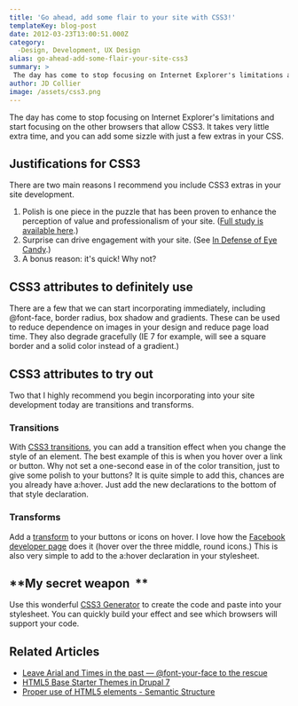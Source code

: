 ```yaml
---
title: 'Go ahead, add some flair to your site with CSS3!'
templateKey: blog-post
date: 2012-03-23T13:00:51.000Z
category: 
  -Design, Development, UX Design
alias: go-ahead-add-some-flair-your-site-css3
summary: > 
 The day has come to stop focusing on Internet Explorer's limitations and start focusing on the other browsers that allow CSS3. It takes very little extra time, and you can add some sizzle with just a few extras in your CSS.
author: JD Collier
image: /assets/css3.png
---
```


The day has come to stop focusing on Internet Explorer's limitations and start focusing on the other browsers that allow CSS3. It takes very little extra time, and you can add some sizzle with just a few extras in your CSS.

**Justifications for CSS3**
---------------------------

There are two main reasons I recommend you include CSS3 extras in your site development.  

1.  Polish is one piece in the puzzle that has been proven to enhance the perception of value and professionalism of your site. ([Full study is available here](http://www.consumerwebwatch.org/news/report3_credibilityresearch/stanfordPTL.pdf).)
2.  Surprise can drive engagement with your site. (See [In Defense of Eye Candy](http://alistapart.com/article/indefenseofeyecandy).)
3.  A bonus reason: it's quick! Why not?

**CSS3 attributes to definitely use**
-------------------------------------

There are a few that we can start incorporating immediately, including @font-face, border radius, box shadow and gradients. These can be used to reduce dependence on images in your design and reduce page load time. They also degrade gracefully (IE 7 for example, will see a square border and a solid color instead of a gradient.)

**CSS3 attributes to try out**
------------------------------

Two that I highly recommend you begin incorporating into your site development today are transitions and transforms.

### Transitions

With [CSS3 transitions](http://www.w3schools.com/css3/css3_transitions.asp), you can add a transition effect when you change the style of an element. The best example of this is when you hover over a link or button. Why not set a one-second ease in of the color transition, just to give some polish to your buttons? It is quite simple to add this, chances are you already have a:hover. Just add the new declarations to the bottom of that style declaration.

### Transforms

Add a [transform](http://www.w3schools.com/css3/css3_2dtransforms.asp) to your buttons or icons on hover. I love how the [Facebook developer page](https://developers.facebook.com/?ref=pf) does it (hover over the three middle, round icons.) This is also very simple to add to the a:hover declaration in your stylesheet. 

**My secret weapon  **
----------------------

Use this wonderful [CSS3 Generator](http://css3generator.com/) to create the code and paste into your stylesheet. You can quickly build your effect and see which browsers will support your code.

Related Articles
----------------

*   [Leave Arial and Times in the past — @font-your-face to the rescue](/insights/leave-arial-and-times-past-—-font-your-face-rescue)
*   [HTML5 Base Starter Themes in Drupal 7](/insights/html5-base-starter-themes-drupal-7)
*   [Proper use of HTML5 elements - Semantic Structure](/insights/proper-use-html5-elements-semantic-structure)